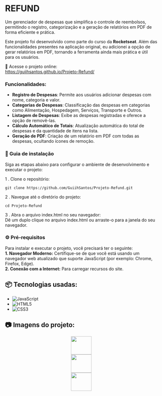 # REFUND

Um gerenciador de despesas que simplifica o controle de reembolsos, permitindo o registro, categorização e a geração de relatórios em PDF de forma eficiente e prática.

Este projeto foi desenvolvido como parte do curso da **Rocketseat**. Além das funcionalidades presentes na aplicação original, eu adicionei a opção de gerar relatórios em PDF, tornando a ferramenta ainda mais prática e útil para os usuários.

🔗 Acesse o projeto online:   
https://guiihsantos.github.io/Projeto-Refund/

### Funcionalidades:

- **Registro de Despesas**: Permite aos usuários adicionar despesas com nome, categoria e valor.
- **Categorias de Despesas**: Classificação das despesas em categorias como Alimentação, Hospedagem, Serviços, Transporte e Outros.
- **Listagem de Despesas**: Exibe as despesas registradas e oferece a opção de removê-las.
- **Cálculo Automático de Totais**: Atualização automática do total de despesas e da quantidade de itens na lista.
- **Geração de PDF**: Criação de um relatório em PDF com todas as despesas, ocultando ícones de remoção.

### 🔨 Guia de instalação

Siga as etapas abaixo para configurar o ambiente de desenvolvimento e executar o projeto:

1 . Clone o repositório:

```
git clone https://github.com/GuiihSantos/Projeto-Refund.git
```
2 . Navegue até o diretório do projeto:
```
cd Projeto-Refund
```
3 . Abra o arquivo index.html no seu navegador:  
Dê um duplo clique no arquivo index.html ou arraste-o para a janela do seu navegador.

### ⚙️ Pré-requisitos

Para instalar e executar o projeto, você precisará ter o seguinte:    
**1. Navegador Moderno:** Certifique-se de que você está usando um navegador web atualizado que suporte JavaScript (por exemplo: Chrome, Firefox, Edge).   
**2. Conexão com a Internet:** Para carregar recursos do site.


## 📦 Tecnologias usadas:

* ![JavaScript](https://img.shields.io/badge/javascript-%23323330.svg?style=for-the-badge&logo=javascript&logoColor=%23F7DF1E)
* ![HTML5](https://img.shields.io/badge/html5-%23E34F26.svg?style=for-the-badge&logo=html5&logoColor=white)
* ![CSS3](https://img.shields.io/badge/css3-%231572B6.svg?style=for-the-badge&logo=css3&logoColor=white)

## 📷 Imagens do projeto:

<div style="display: flex; justify-content: center;" >
  <div  align="center"> 
    <img src="https://github.com/user-attachments/assets/05ce6bb2-166c-4d83-ae6d-94e8b2fdc4b6" width="100%"; margin="0 10px;">
    <img src="https://github.com/user-attachments/assets/7397ba50-3585-45cd-a671-6fc2a24ef15c" width="100%"; margin="0 10px;">
    <img src="https://github.com/user-attachments/assets/a620a8e2-f854-4bf4-ae01-7a187e50dbfb" width="100%"; margin="0 10px;">
  </div> 
</div>

